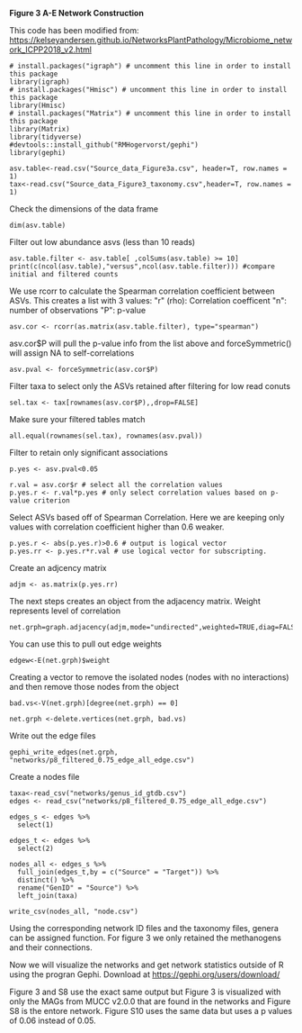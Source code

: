 **Figure 3 A-E Network Construction**




This code has been modified from:
https://kelseyandersen.github.io/NetworksPlantPathology/Microbiome_network_ICPP2018_v2.html

```{r}
# install.packages("igraph") # uncomment this line in order to install this package
library(igraph)  
# install.packages("Hmisc") # uncomment this line in order to install this package
library(Hmisc)  
# install.packages("Matrix") # uncomment this line in order to install this package
library(Matrix) 
library(tidyverse)
#devtools::install_github("RMHogervorst/gephi")
library(gephi)
```



```{r}
asv.table<-read.csv("Source_data_Figure3a.csv", header=T, row.names = 1)
tax<-read.csv("Source_data_Figure3_taxonomy.csv",header=T, row.names = 1)
```


Check the dimensions of the data frame
```{r}
dim(asv.table)

```
Filter out low abundance asvs (less than 10 reads)
```{r}
asv.table.filter <- asv.table[ ,colSums(asv.table) >= 10]
print(c(ncol(asv.table),"versus",ncol(asv.table.filter))) #compare initial and filtered counts
```

We use rcorr to calculate the Spearman correlation coefficient between ASVs. This creates a list with 3 values:
"r" (rho): Correlation coefficent
"n": number of observations
"P": p-value
```{r}
asv.cor <- rcorr(as.matrix(asv.table.filter), type="spearman")
```

asv.cor$P will pull the p-value info from the list above and forceSymmetric() will assign NA to self-correlations
```{r}
asv.pval <- forceSymmetric(asv.cor$P) 
```

Filter taxa to select only the ASVs retained after filtering for low read conuts
```{r}
sel.tax <- tax[rownames(asv.cor$P),,drop=FALSE]
```

Make sure your filtered tables match
```{r}
all.equal(rownames(sel.tax), rownames(asv.pval))
```

Filter to retain only significant associations 
```{r}
p.yes <- asv.pval<0.05
```

```{r}
r.val = asv.cor$r # select all the correlation values
p.yes.r <- r.val*p.yes # only select correlation values based on p-value criterion 
```

Select ASVs based off of Spearman Correlation. Here we are keeping only values with correlation coefficient higher than 0.6 weaker.
```{r}
p.yes.r <- abs(p.yes.r)>0.6 # output is logical vector
p.yes.rr <- p.yes.r*r.val # use logical vector for subscripting.
```

Create an adjcency matrix
```{r}
adjm <- as.matrix(p.yes.rr)
```


The next steps creates an object from the adjacency matrix. Weight represents level of correlation
```{r}
net.grph=graph.adjacency(adjm,mode="undirected",weighted=TRUE,diag=FALSE)
```

You can use this to pull out edge weights
```{r}
edgew<-E(net.grph)$weight
```


Creating a vector to remove the isolated nodes (nodes with no interactions) and then remove those nodes from the object
```{r}
bad.vs<-V(net.grph)[degree(net.grph) == 0] 

net.grph <-delete.vertices(net.grph, bad.vs)
```


Write out the edge files
```{r}
gephi_write_edges(net.grph, "networks/p8_filtered_0.75_edge_all_edge.csv")
```

Create a nodes file
```{r}
taxa<-read_csv("networks/genus_id_gtdb.csv")
edges <- read_csv("networks/p8_filtered_0.75_edge_all_edge.csv")
```

```{r}
edges_s <- edges %>% 
  select(1)
```
```{r}
edges_t <- edges %>% 
  select(2)
```
```{r}
nodes_all <- edges_s %>% 
  full_join(edges_t,by = c("Source" = "Target")) %>% 
  distinct() %>% 
  rename("GenID" = "Source") %>% 
  left_join(taxa)
```

```{r}
write_csv(nodes_all, "node.csv")
```
Using the corresponding network ID files and the taxonomy files, genera can be assigned function. For figure 3 we only retained the methanogens and their connections.

Now we will visualize the networks and get network statistics outside of R using the progran Gephi. Download at https://gephi.org/users/download/

Figure 3 and S8 use the exact same output but Figure 3 is visualized with only the MAGs from MUCC v2.0.0 that are found in the networks and Figure S8 is the entore network.
Figure S10 uses the same data but uses a p values of 0.06 instead of 0.05.


